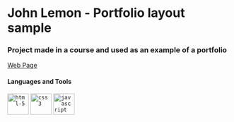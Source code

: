 # John Lemon - Portfolio layout sample
### Project made in a course and used as an example of a portfolio

<a href="https://joaolemon.vercel.app/" target="_blank">Web Page</a>


#### Languages and Tools

<code><img width="48" height="48" src="https://img.icons8.com/fluency/48/html-5.png" alt="html-5"/></code>
<code><img width="48" height="48" src="https://img.icons8.com/fluency/48/css3.png" alt="css3"/></code>
<code><img width="48" height="48" src="https://img.icons8.com/fluency/48/javascript.png" alt="javascript"/></code>
